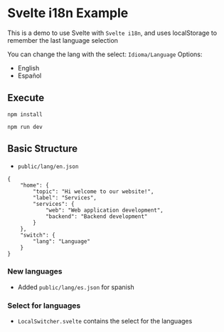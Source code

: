 # Svelte i18n Example

This is a demo to use Svelte with `Svelte i18n`,
and uses localStorage to remember the last language selection

You can change the lang with the select: `Idioma/Language`
Options: 
- English
- Español

## Execute
```
npm install

npm run dev
```

## Basic Structure 

- `public/lang/en.json`
```
{
    "home": {
        "topic": "Hi welcome to our website!",
        "label": "Services",
        "services": {
            "web": "Web application development",
            "backend": "Backend development"
        }
    },
    "switch": {
        "lang": "Language"
    }
}
```
### New languages
- Added `public/lang/es.json` for spanish

### Select for languages
- `LocalSwitcher.svelte` contains the select for the languages


